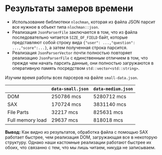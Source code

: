 # Результаты замеров времени

- Использование библиотеки `nlochman`, которая из файла JSON парсит все нужное в объект типа `nlochman::json`.
- Реализация `JsonParserFile` заключается в том, что из файла последовательно читается `SIZE_OF_FIELD` байт, которые
  представляют собой строку вида `{"user": ...,"question": ...,"score":...}`, а затем полученная строка парсится.
- Реализация `JsonParserVector` почти полностью повторяет реализацию `JsonParserFile` с единственным отличием в том, что
  прежде чем начать парсить данные, они полностью загружаются в оперативную память
  посредством `std::vector<std::string>`.

Изучим время работы всех парсеров на файле `small-data.json`.

|                  | `data-small.json` | `data-medium.json` |
|------------------|-------------------|--------------------|
| DOM              | 250786 mcs        | 5280712 mcs        |
| SAX              | 170724 mcs        | 3831140 mcs        |
| File Parts       | 32217 mcs         | 825631 mcs         |
| Full memory load | 29637 mcs         | 818018 mcs         |

**Вывод:** Как видно из результатов, обработка файла с помощью SAX работает быстрее, чем реализация DOM, загружающая все
в некоторую структуру. Однако наши кастомные реализации работают быстрее их обоих, что связанно с тем, что мы лишь
читаем,
никуда не записываем.
